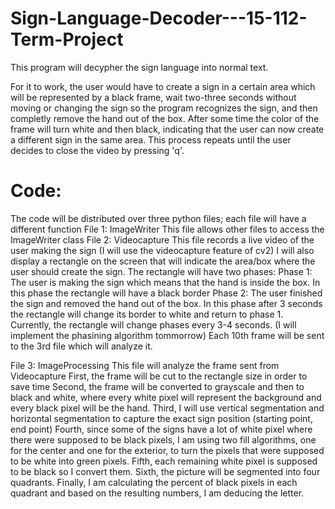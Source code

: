 # Sign-Language-Decoder---15-112-Term-Project

This program will decypher the sign language into normal text. 

For it to work, the user would have to create a sign in a certain area which will be represented by a black frame, wait two-three seconds without moving or changing the sign so the program recognizes the sign, and then completly remove the hand out of the box. After some time the color of the frame will turn white and then black, indicating that the user can now create a different sign in the same area. This process repeats until the user decides to close the video by pressing 'q'.

# Code:

The code will be distributed over three python files; each file will have a different function
File 1: ImageWriter 
    This file allows other files to access the ImageWriter class
File 2: Videocapture
    This file records a live video of the user making the sign (I will use the videocapture feature of cv2)
    I will also display a rectangle on the screen that will indicate the area/box where the user should create the sign.
    The rectangle will have two phases:
        Phase 1: The user is making the sign which means that the hand is inside the box. In this phase the rectangle will have a black border 
        Phase 2: The user finished the sign and removed the hand out of the box. In this phase after 3 seconds the rectangle will change its border to white and return to phase 1. 
    Currently, the rectangle will change phases every 3-4 seconds. (I will implement the phasining algorithm tommorrow)
    Each 10th frame will be sent to the 3rd file which will analyze it.
    
File 3: ImageProcessing
  This file will analyze the frame sent from Videocapture
  First, the frame will be cut to the rectangle size in order to save time
  Second, the frame will be converted to grayscale and then to black and white, where every white pixel will represent the background and every black pixel will be the hand.
  Third, I will use vertical segmentation and horizontal segmentation to capture the exact sign position (starting point, end point)
  Fourth, since some of the signs have a lot of white pixel where there were supposed to be black pixels, I am using two fill algorithms, one for the center and one for the         exterior, to turn the pixels that were supposed to be white into green pixels.
  Fifth, each remaining white pixel is supposed to be black so I convert them.
  Sixth, the picture will be segmented into four quadrants.
  Finally, I am calculating the percent of black pixels in each quadrant and based on the resulting numbers, I am deducing the letter.
  
  
    
